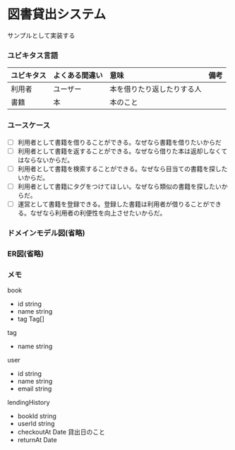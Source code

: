 # 図書貸出システム
サンプルとして実装する

### ユビキタス言語
| ユビキタス | よくある間違い | 意味            | 備考  |
|:------|:--------|:--------------|:----|
| 利用者   | ユーザー    | 本を借りたり返したりする人 |     |
| 書籍    | 本       | 本のこと          |     |

### ユースケース
- [ ] 利用者として書籍を借りることができる。なぜなら書籍を借りたいからだ
- [ ] 利用者として書籍を返することができる。なぜなら借りた本は返却しなくてはならないからだ。
- [ ] 利用者として書籍を検索することができる。なぜなら目当ての書籍を探したいからだ。
- [ ] 利用者として書籍にタグをつけてほしい。なぜなら類似の書籍を探したいからだ。
- [ ] 運営として書籍を登録できる。登録した書籍は利用者が借りることができる。なぜなら利用者の利便性を向上させたいからだ。

### ドメインモデル図(省略)
### ER図(省略)

### メモ
book
- id string
- name string
- tag Tag[]

tag
- name string

user
- id string
- name string
- email string

lendingHistory
- bookId string
- userId string
- checkoutAt Date 貸出日のこと
- returnAt Date

